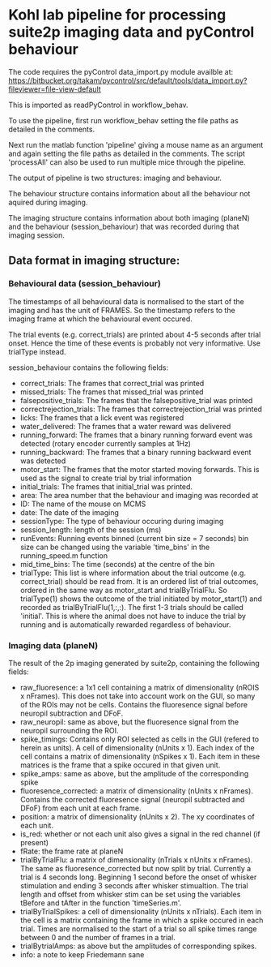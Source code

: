 
# Kohl lab pipeline for processing suite2p imaging data and pyControl behaviour  

The code requires the pyControl data_import.py module availble at: https://bitbucket.org/takam/pycontrol/src/default/tools/data_import.py?fileviewer=file-view-default

This is imported as readPyControl in workflow_behav.

To use the pipeline, first run workflow_behav setting the file paths as detailed in the comments.

Next run the matlab function 'pipeline' giving a mouse name as an argument and again setting the file paths as detailed in the comments.
The script 'processAll' can also be used to run multiple mice through the pipeline.

The output of pipeline is two structures: imaging and behaviour.

The behaviour structure contains information about all the behaviour not aquired during imaging.

The imaging structure contains information about both imaging (planeN) and the behaviour (session_behaviour) that was recorded during that imaging session. 


## Data format in imaging structure:

### Behavioural data (session_behaviour)

The timestamps of all behavioural data is normalised to the start of the imaging and has the unit of FRAMES.
So the timestamp refers to the imaging frame at which the behavioural event occured.

The trial events (e.g. correct_trials) are printed about 4-5 seconds after trial onset. Hence the time of these events is probably not very informative. Use trialType instead.

session_behaviour contains the following fields:

* correct_trials: The frames that correct_trial was printed
* missed_trials: The frames that missed_trial was printed 
* falsepositive_trials: The frames that the falsepositive_trial was printed 
* correctrejection_trials: The frames that correctrejection_trial was printed 
* licks: The frames that a lick event was registered 
* water_delivered: The frames that a water reward was delivered
* running_forward: The frames that a binary running forward event was detected (rotary encoder currently samples at 1Hz)
* running_backward: The frames that a binary running backward event was detected
* motor_start: The frames that the motor started moving forwards. This is used as the signal to create trial by trial information
* initial_trials: The frames that initial_trial was printed. 
* area: The area number that the behaviour and imaging was recorded at
* ID: The name of the mouse on MCMS
* date: The date of the imaging
* sessionType: The type of behaviour occuring during imaging
* session_length: length of the session (ms)
* runEvents: Running events binned (current bin size = 7 seconds) bin size can be changed using the variable 'time_bins' in the running_speed.m function
* mid_time_bins: The time (seconds) at the centre of the bin
* trialType: This list is where information about the trial outcome (e.g. correct_trial) should be read from. It is an ordered list of trial outcomes, ordered in the same way as motor_start and trialByTrialFlu. So trialType(1) shows the outcome of the trial initiated by motor_start(1) and recorded as trialByTrialFlu(1,:,:). The first 1-3 trials should be called 'initial'. This is where the animal does not have to induce the trial by running and is automatically rewarded regardless of behaviour.

### Imaging data (planeN)

The result of the 2p imaging generated by suite2p, containing the following fields:

* raw_fluoresence: a 1x1 cell containing a matrix of dimensionality (nROIS x nFrames). This does not take into account work on the GUI, so many of the ROIs may not be cells. Contains the fluoresence signal before neuropil subtraction and DFoF.
* raw_neuropil: same as above, but the fluoresence signal from the neuropil surrounding the ROI.
* spike_timings: Contains only ROI selected as cells in the GUI (refered to herein as units). A cell of dimensionality (nUnits x 1). Each index of the cell contains a matrix of dimensionality (nSpikes x 1). Each item in these matrices is the frame that a spike occured in that given unit.
* spike_amps: same as above, but the amplitude of the corresponding spike
* fluoresence_corrected: a matrix of dimensionality (nUnits x nFrames). Contains the corrected fluoresence signal (neuropil subtracted and DFoF) from each unit at each frame.
* position: a matrix of dimensionality (nUnits x 2). The xy coordinates of each unit.
* is_red: whether or not each unit also gives a signal in the red channel (if present)
* fRate: the frame rate at planeN
* trialByTrialFlu: a matrix of dimensionality (nTrials x nUnits x nFrames). The same as fluoresence_corrected but now split by trial. Currently a trial is 4 seconds long. Beginning 1 second before the onset of whisker stimulation and ending 3 seconds after whisker stimualtion. The trial length and offset from whisker stim can be set using the variables tBefore and tAfter in the function 'timeSeries.m'.  
* trialByTrialSpikes: a cell of dimensionality (nUnits x nTrials). Each item in the cell is a matrix containing the frame in which a spike occured in each trial. Times are normalised to the start of a trial so all spike times range between 0 and the number of frames in a trial.
* trialBytrialAmps: as above but the amplitudes of corresponding spikes.
* info: a note to keep Friedemann sane















































